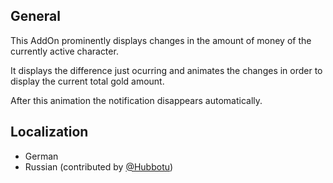 ## General

This AddOn prominently displays changes in the amount of money of the currently active character.

It displays the difference just ocurring and animates the changes in order to display the current total gold amount.

After this animation the notification disappears automatically.

## Localization

- German
- Russian (contributed by [@Hubbotu](https://github.com/Hubbotu))
